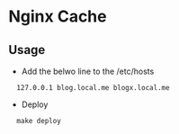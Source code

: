 # Nginx Cache




## Usage

- Add the belwo line to the /etc/hosts

```
  127.0.0.1 blog.local.me blogx.local.me
```

- Deploy

```
  make deploy
```
